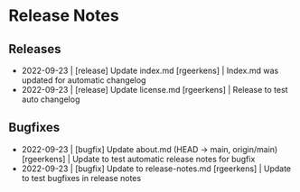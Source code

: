 # Release Notes

## Releases
- 2022-09-23 | [release] Update index.md  [rgeerkens] | Index.md was updated for automatic changelog
- 2022-09-23 | [release] Update license.md  [rgeerkens] | Release to test auto changelog

## Bugfixes
- 2022-09-23 | [bugfix] Update about.md  (HEAD -> main, origin/main) [rgeerkens] | Update to test automatic release notes for bugfix
- 2022-09-23 | [bugfix] Update to release-notes.md  [rgeerkens] | Update to test bugfixes in release notes
